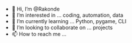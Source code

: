 - 👋 Hi, I’m @Rakonde
- 👀 I’m interested in ... coding, automation, data
- 🌱 I’m currently learning ... Python, pygame, CLI
- 💞️ I’m looking to collaborate on ... projects
- 📫 How to reach me ... 

<!---
Rakonde/Rakonde is a ✨ special ✨ repository because its `README.md` (this file) appears on your GitHub profile.
You can click the Preview link to take a look at your changes.
--->
